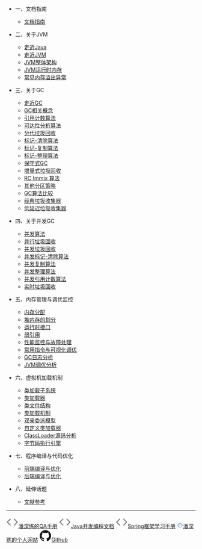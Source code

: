 <!-- zh-cn/_sidebar.md -->

* 一、文档指南

  * [文档指南](/zh-cn/README.md)

* 二、关于JVM

  * [走近Java](/zh-cn/02-java.md)
  * [走近JVM](/zh-cn/02-jvm.md)
  * [JVM整体架构](/zh-cn/02-jvm-framework.md)
  * [JVM运行时内存](/zh-cn/02-jvm-runtime-memory.md)
  * [常见内存溢出异常](/zh-cn/02-jvm-out-of-memory-error.md)

* 三、关于GC

  * [走近GC](/zh-cn/03-gc.md)
  * [GC相关概念](/zh-cn/03-gc-related.md)
  * [引用计数算法](/zh-cn/03-reference-counting.md)
  * [可达性分析算法](/zh-cn/03-reachability-analysis.md)
  * [分代垃圾回收](/zh-cn/03-generational-collection.md)
  * [标记-清除算法](/zh-cn/03-mark-sweep.md)
  * [标记-复制算法](/zh-cn/03-mark-copying.md)
  * [标记-整理算法](/zh-cn/03-mark-compact.md)
  * [保守式GC](/zh-cn/00-404.md)
  * [增量式垃圾回收](/zh-cn/00-404.md)
  * [RC Immix 算法](/zh-cn/00-404.md)
  * [其他分区策略](/zh-cn/00-404.md)
  * [GC算法比较](/zh-cn/03-gc-vs.md)
  * [经典垃圾收集器](/zh-cn/03-classic-gc.md)
  * [低延迟垃圾收集器](/zh-cn/03-low-latency-gc.md)

* 四、关于并发GC

  * [并发算法](/zh-cn/00-404.md)
  * [并行垃圾回收](/zh-cn/00-404.md)
  * [并发垃圾回收](/zh-cn/00-404.md)
  * [并发标记-清除算法](/zh-cn/00-404.md)
  * [并发复制算法](/zh-cn/00-404.md)
  * [并发整理算法](/zh-cn/00-404.md)
  * [并发引用计数算法](/zh-cn/00-404.md)
  * [实时垃圾回收](/zh-cn/00-404.md)

* 五、内存管理与调优监控

  * [内存分配](/zh-cn/00-404.md)
  * [堆内存的划分](/zh-cn/00-404.md)
  * [运行时接口](/zh-cn/00-404.md)
  * [弱引用](/zh-cn/00-404.md)
  * [性能监控与故障处理](/zh-cn/00-404.md)
  * [常用指令与可视化调优](/zh-cn/05-gc-command-and-visual-tuning.md)
  * [GC日志分析](/zh-cn/05-gc-log-analysis.md)
  * [JVM调优分析](/zh-cn/00-404.md)

* 六、虚拟机加载机制

  * [类加载子系统](/zh-cn/06-class-loading-subsystem.md)
  * [类加载器](/zh-cn/06-class-loader.md)
  * [类文件结构](/zh-cn/00-404.md)
  * [类加载机制](/zh-cn/00-404.md)
  * [双亲委派模型](/zh-cn/06-parents-delegation-model.md)
  * [自定义类加载器](/zh-cn/06-define-class-loader.md)
  * [ClassLoader源码分析](/zh-cn/06-class-loader-source-analy.md)
  * [字节码执行引擎](/zh-cn/00-404.md)

* 七、程序编译与代码优化

  * [前端编译与优化](/zh-cn/00-404.md)
  * [后端编译与优化](/zh-cn/00-404.md)

* 八、延伸话题

  * [文献参考](/zh-cn/06-References.md)

---

<a href="http://qa.panshenlian.com/" target="_blank" rel="noopener" title="潘深练的QA手册"><img src="/_media/code.svg">潘深练的QA手册</a>
<a href="http://concurrent-programming.panshenlian.com/#/zh-cn/" target="_blank" rel="noopener" title="Java并发编程文档"><img src="/_media/code.svg">Java并发编程文档</a>
<a href="http://spring.panshenlian.com/" target="_blank" rel="noopener" title="Spring框架学习手册"><img src="/_media/code.svg">Spring框架学习手册</a>
<a href="http://www.panshenlian.com/" target="_blank" rel="noopener" title="潘深练的个人网站"><img src="/_media/panshenlian.png">潘深练的个人网站</a>
<a href="https://github.com/senlypan/jvm-docs" target="_blank" rel="noopener" title="Github"><img src="/_media/github.svg">Github</a>